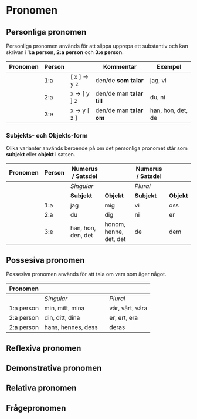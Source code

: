 # Pronomen

## Personliga pronomen

Personliga pronomen används för att slippa upprepa ett substantiv och kan skrivan i __1:a person__, __2:a person__ och __3:e person__.

| Pronomen | Person |                          | Kommentar                 | Exempel            |
| -------- | ------ | -------------------------- | ------------------------- | ------------------ |
|          | 1:a    | [ x ] ->   y       z       | den/de __som talar__      | jag, vi            |
|          | 2:a    |   x   -> [ y ]     z       | den/de man __talar till__ | du, ni             |
|          | 3:e    |   x   ->   y     [ z ]     | den/de man __talar om__   | han, hon, det, de  |

### Subjekts- och Objekts-form

Olika varianter används beroende på om det personliga pronomet står som __subjekt__ eller __objekt__ i satsen.

| Pronomen   | Person | Numerus / Satsdel  |                        | Numerus / Satsdel |                    |
| ---------- | ------ | ------------------ | ---------------------- | ----------------- | ------------------ |
|            |        | _Singular_         |                        | _Plural_          |                    |
|            |        | __Subjekt__        | __Objekt__             | __Subjekt__       | __Objekt__         |
|            | 1:a    | jag                | mig                    | vi                | oss                |
|            | 2:a    | du                 | dig                    | ni                | er                 |
|            | 3:e    | han, hon, den, det | honom, henne, det, det | de                | dem                |


## Possesiva pronomen

Possesiva pronomen används för att tala om vem som äger något.

| Pronomen   |                    |                        |                 |
| ---------- | ------------------ | ---------------------- | --------------- |
|            | _Singular_         |                        | _Plural_        |
| 1:a person | min, mitt, mina    |                        | vår, vårt, våra |
| 2:a person | din, ditt, dina    |                        | er, ert, era    |
| 2:a person | hans, hennes, dess |                        | deras           |



## Reflexiva pronomen


## Demonstrativa pronomen


## Relativa pronomen


## Frågepronomen

